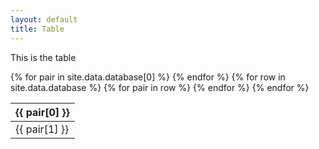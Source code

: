 ```yaml
---
layout: default
title: Table
---
```


This is the table

<!--Static table-->
<div id="column-filters" class="dataTables_wrapper"></div>
<table id="datatable" class="display">
	<thead>
		<tr>
			{% for pair in site.data.database[0] %}
				<th>{{ pair[0] }}</th>
			{% endfor %}
		</tr>
	</thead>
	<tbody>
	{% for row in site.data.database %}
		<tr>
			{% for pair in row %}
				<td>{{ pair[1] }}</td>
			{% endfor %}
		</tr>
	{% endfor %}
	</tbody>
</table>

<!--Dynamic table-->
<script>
$('#datatable').DataTable({
	initComplete: function () {
		this.api()
			.columns([0,1])
			.every(function () {
				var column = this;
				var header = column.header();
				var columnIndex = column.index();
				
				var filterContainer = $('<div class="column-filter-item"></div>');
				filterContainer.append('<span>' + $(header).text() + ': </span>');
 
				var select = $('<select><option value="">All</option></select>')
				.appendTo(filterContainer)
				.on('change', function () {
							column
							.search($(this).val(), {exact: true})
							.draw();
				});
				
				column
					.data()
					.unique()
					.sort()
					.each(function (d, j) {
						select.append(
							'<option value="' + d + '">' + d + '</option>'
						);
					});
					
				$('#column-filters').append(filterContainer);
			});
	}
});
</script>